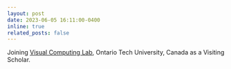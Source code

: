 ```yaml
---
layout: post
date: 2023-06-05 16:11:00-0400
inline: true
related_posts: false
---
```


Joining [Visual Computing Lab](http://vclab.science.uoit.ca/), Ontario Tech University, Canada as a Visiting Scholar.